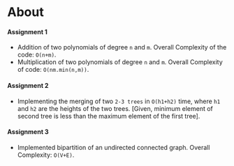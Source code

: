 # About
#### Assignment 1
+ Addition of two polynomials of degree `n` and `m`. Overall Complexity of the code: `O(n+m)`.
+ Multiplication of two polynomials of degree `n` and `m`. Overall Complexity of code: `O(nm.min(n,m))`.
#### Assignment 2
+ Implementing the merging of two `2-3 trees` in `O(h1+h2)` time, where `h1` and `h2` are the heights of the two trees. [Given, minimum element of second tree is less than the maximum element of the first tree].
#### Assignment 3
+ Implemented bipartition of an undirected connected graph. Overall Complexity: `O(V+E)`.